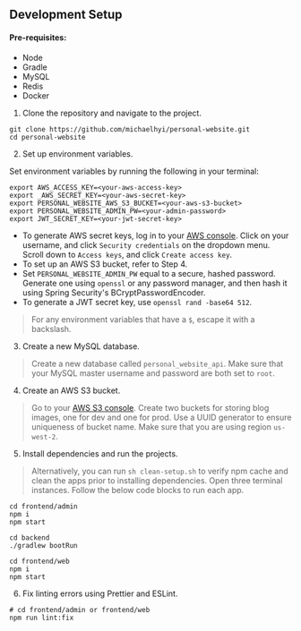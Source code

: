 ## Development Setup

#### Pre-requisites:

- Node
- Gradle
- MySQL 
- Redis 
- Docker 

1. Clone the repository and navigate to the project.

```shell
git clone https://github.com/michaelhyi/personal-website.git
cd personal-website
```

2. Set up environment variables.

Set environment variables by running the following in your terminal:

```shell
export AWS_ACCESS_KEY=<your-aws-access-key>
export _AWS_SECRET_KEY=<your-aws-secret-key>
export PERSONAL_WEBSITE_AWS_S3_BUCKET=<your-aws-s3-bucket>
export PERSONAL_WEBSITE_ADMIN_PW=<your-admin-password>
export JWT_SECRET_KEY=<your-jwt-secret-key>
```

- To generate AWS secret keys, log in to your [AWS console](https://aws.amazon.com/). Click on your username, and click `Security credentials` on the dropdown menu. Scroll down to `Access keys`, and click `Create access key`.
- To set up an AWS S3 bucket, refer to Step 4.
- Set `PERSONAL_WEBSITE_ADMIN_PW` equal to a secure, hashed password. Generate one using `openssl` or any password manager, and then hash it using Spring Security's BCryptPasswordEncoder.
- To generate a JWT secret key, use `openssl rand -base64 512`.

> For any environment variables that have a `$`, escape it with a backslash.

3. Create a new MySQL database. 

> Create a new database called `personal_website_api`. Make sure that your MySQL master username and password are both set to `root`.

4. Create an AWS S3 bucket.

> Go to your [AWS S3 console](https://s3.console.aws.amazon.com/s3/home?region=us-west-2#). Create two buckets for storing blog images, one for dev and one for prod. Use a UUID generator to ensure uniqueness of bucket name. Make sure that you are using region `us-west-2`.

5. Install dependencies and run the projects.

> Alternatively, you can run `sh clean-setup.sh` to verify npm cache and clean the apps prior to installing dependencies.
> Open three terminal instances. Follow the below code blocks to run each app.

```shell
cd frontend/admin 
npm i
npm start
```

```shell
cd backend 
./gradlew bootRun
```

```shell
cd frontend/web 
npm i
npm start
```

6. Fix linting errors using Prettier and ESLint.

```shell
# cd frontend/admin or frontend/web
npm run lint:fix
```

